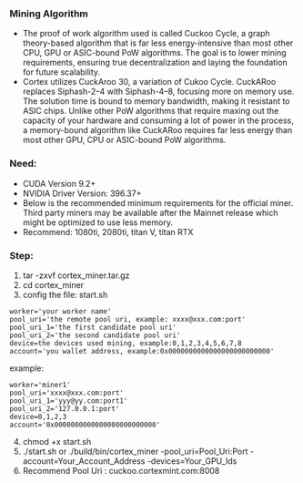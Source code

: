 
### Mining Algorithm

- The proof of work algorithm used is called Cuckoo Cycle, a graph theory-based algorithm that is far less energy-intensive than most other CPU, GPU or ASIC-bound PoW algorithms. The goal is to lower mining requirements, ensuring true decentralization and laying the foundation for future scalability.
- Cortex utilizes CuckAroo 30, a variation of Cukoo Cycle. CuckARoo replaces Siphash-2–4 with Siphash-4–8, focusing more on memory use. The solution time is bound to memory bandwidth, making it resistant to ASIC chips. Unlike other PoW algorithms that require maxing out the capacity of your hardware and consuming a lot of power in the process, a memory-bound algorithm like CuckARoo requires far less energy than most other GPU, CPU or ASIC-bound PoW algorithms.

### Need:
- CUDA Version 9.2+
- NVIDIA Driver Version: 396.37+
- Below is the recommended minimum requirements for the official miner. Third party miners may be available after the Mainnet release which might be optimized to use less memory.
- Recommend: 1080ti, 2080ti, titan V, titan RTX

### Step:
1. tar -zxvf cortex_miner.tar.gz
2. cd cortex_miner
3. config the file: start.sh
```
worker='your worker name'
pool_uri='the remote pool uri, example: xxxx@xxx.com:port'
pool_uri_1='the first candidate pool uri'
pool_uri_2='the second candidate pool uri'
device=the devices used mining, example:0,1,2,3,4,5,6,7,8
account='you wallet address, example:0x0000000000000000000000000'
```
example:
```
worker='miner1'
pool_uri='xxxx@xxx.com:port'
pool_uri_1='yyy@yy.com:port1'
pool_uri_2='127.0.0.1:port'
device=0,1,2,3
account='0x0000000000000000000000000'
```
4. chmod +x start.sh
5. ./start.sh or ./build/bin/cortex_miner -pool_uri=Pool_Uri:Port -account=Your_Account_Address -devices=Your_GPU_Ids
6. Recommend Pool Uri : cuckoo.cortexmint.com:8008
